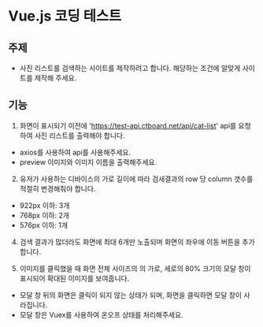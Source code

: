 # Vue.js 코딩 테스트

## 주제
- 사진 리스트를 검색하는 사이트를 제작하려고 합니다. 해당하는 조건에 알맞게 사이트를 제작해 주세요.

## 기능
1. 화면이 표시되기 이전에 'https://test-api.ctboard.net/api/cat-list' api를 요청하여 사진 리스트를 출력해야 합니다.
- axios를 사용하여 api를 사용해주세요.
- preview 이미지와 이미지 이름을 출력해주세요.

2. 유저가 사용하는 디바이스의 가로 길이에 따라 검새결과의 row 당 column 갯수를 적절히 변경해줘야 합니다.
- 922px 이하: 3개
- 768px 이하: 2개
- 576px 이하: 1개

4. 검색 결과가 많더라도 화면에 최대 6개만 노출되며 화면의 좌우에 이동 버튼을 추가합니다.

5. 이미지를 클릭했을 때 화면 전체 사이즈의 의 가로, 세로의 80% 크기의 모달 창이 표시되어 확대된 이미지를 보여줍니다.
- 모달 창 뒤의 화면은 클릭이 되지 않는 상태가 되며, 화면을 클릭하면 모달 창이 사라집니다.
- 모달 창은 Vuex를 사용하여 온오프 상태를 처리해주세요.